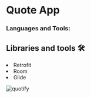 # Quote App

<h3 align="left">Languages and Tools:</h3>

## Libraries and tools 🛠

<li>Retrofit</li>
<li>Room</li>
<li>Glide</li>

![quotify](https://user-images.githubusercontent.com/70036852/181037070-9ab81236-374f-44de-801e-06c1bd0a456c.gif)
